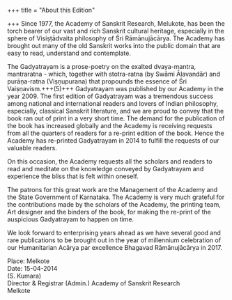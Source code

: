 +++
title = "About this Edition"

+++
Since 1977, the Academy of Sanskrit Research, Melukote, has been the torch bearer of our vast and rich Sanskrit cultural heritage, especially in the sphere of Visiṣṭādvaita philosophy of Śri Rāmānujācārya. The Academy has brought out many of the old Sanskrit works into the public domain that are easy to read, understand and contemplate. 

The Gadyatrayam is a prose-poetry on the exalted dvaya-mantra, mantraratna - which, together with stotra-ratna (by Swāmi Ālavandār) and purāṇa-ratna (Viṣṇupurana) that propounds the essence of Śri Vaiṣṇavism.+++(5)+++ Gadyatrayam was published by our Academy in the year 2009. The first edition of Gadyatrayam was a tremendous success among national and international readers and lovers of Indian philosophy, especially, classical Sanskrit literature, and we are proud to convey that the book ran out of print in a very short time. The demand for the publication of the book has increased globally and the Academy is receiving requests from all the quarters of readers for a re-print edition of the book. Hence the Academy has re-printed Gadyatrayam in 2014 to fulfill the requests of our valuable readers. 

On this occasion, the Academy requests all the scholars and readers to read and meditate on the knowledge conveyed by Gadyatrayam and experience the bliss that is felt within oneself. 

The patrons for this great work are the Management of the Academy and the State Government of Karnataka. The Academy is very much grateful for the contributions made by the scholars of the Academy, the printing team, Art designer and the binders of the book, for making the re-print of the auspicious Gadyatrayam to happen on time. 

We look forward to enterprising years ahead as we have several good and rare publications to be brought out in the year of millennium celebration of our Humanitarian Acārya par excellence Bhagavad Rāmānujācārya in 2017. 

Place: Melkote  
Date: 15-04-2014  
(S. Kumara)   
Director & Registrar (Admin.) Academy of Sanskrit Research  
Melkote 
